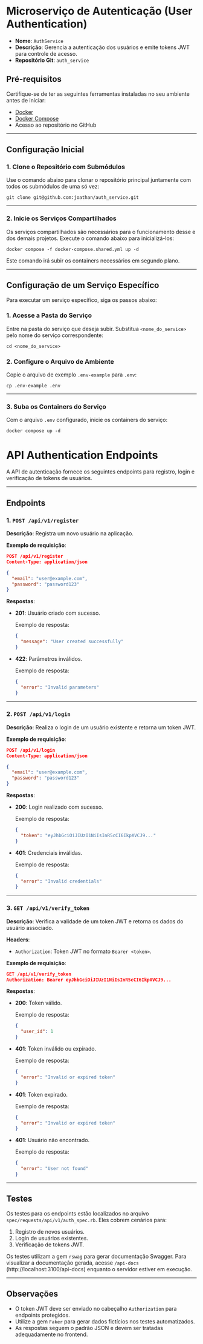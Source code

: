 # Microserviço de Autenticação (User Authentication)

- **Nome**: `AuthService`
- **Descrição**: Gerencia a autenticação dos usuários e emite tokens JWT para controle de acesso.
- **Repositório Git**: `auth_service`


## Pré-requisitos

Certifique-se de ter as seguintes ferramentas instaladas no seu ambiente antes de iniciar:
- [Docker](https://www.docker.com/)
- [Docker Compose](https://docs.docker.com/compose/)
- Acesso ao repositório no GitHub

---

## Configuração Inicial

### 1. Clone o Repositório com Submódulos

Use o comando abaixo para clonar o repositório principal juntamente com todos os submódulos de uma só vez:

```shell
git clone git@github.com:joathan/auth_service.git
```

---

### 2. Inicie os Serviços Compartilhados

Os serviços compartilhados são necessários para o funcionamento desse e dos demais projetos. Execute o comando abaixo para inicializá-los:

```shell
docker compose -f docker-compose.shared.yml up -d
```

Este comando irá subir os containers necessários em segundo plano.

---

## Configuração de um Serviço Específico

Para executar um serviço específico, siga os passos abaixo:

### 1. Acesse a Pasta do Serviço

Entre na pasta do serviço que deseja subir. Substitua `<nome_do_service>` pelo nome do serviço correspondente:

```shell
cd <nome_do_service>
```

### 2. Configure o Arquivo de Ambiente

Copie o arquivo de exemplo `.env-example` para `.env`:

```shell
cp .env-example .env
```

---

### 3. Suba os Containers do Serviço

Com o arquivo `.env` configurado, inicie os containers do serviço:

```shell
docker compose up -d
```


# API Authentication Endpoints

A API de autenticação fornece os seguintes endpoints para registro, login e verificação de tokens de usuários.

---

## **Endpoints**

### 1. `POST /api/v1/register`

**Descrição**: Registra um novo usuário na aplicação.

**Exemplo de requisição**:

```json
POST /api/v1/register
Content-Type: application/json

{
  "email": "user@example.com",
  "password": "password123"
}
```

**Respostas**:
- **201**: Usuário criado com sucesso.

  Exemplo de resposta:
  ```json
  {
    "message": "User created successfully"
  }
  ```

- **422**: Parâmetros inválidos.

  Exemplo de resposta:
  ```json
  {
    "error": "Invalid parameters"
  }
  ```

---

### 2. `POST /api/v1/login`

**Descrição**: Realiza o login de um usuário existente e retorna um token JWT.

**Exemplo de requisição**:

```json
POST /api/v1/login
Content-Type: application/json

{
  "email": "user@example.com",
  "password": "password123"
}
```

**Respostas**:
- **200**: Login realizado com sucesso.

  Exemplo de resposta:
  ```json
  {
    "token": "eyJhbGciOiJIUzI1NiIsInR5cCI6IkpXVCJ9..."
  }
  ```

- **401**: Credenciais inválidas.

  Exemplo de resposta:
  ```json
  {
    "error": "Invalid credentials"
  }
  ```

---

### 3. `GET /api/v1/verify_token`

**Descrição**: Verifica a validade de um token JWT e retorna os dados do usuário associado.

**Headers**:
- `Authorization`: Token JWT no formato `Bearer <token>`.

**Exemplo de requisição**:

```json
GET /api/v1/verify_token
Authorization: Bearer eyJhbGciOiJIUzI1NiIsInR5cCI6IkpXVCJ9...
```

**Respostas**:
- **200**: Token válido.

  Exemplo de resposta:
  ```json
  {
    "user_id": 1
  }
  ```

- **401**: Token inválido ou expirado.

  Exemplo de resposta:
  ```json
  {
    "error": "Invalid or expired token"
  }
  ```

- **401**: Token expirado.

  Exemplo de resposta:
  ```json
  {
    "error": "Invalid or expired token"
  }
  ```

- **401**: Usuário não encontrado.

  Exemplo de resposta:
  ```json
  {
    "error": "User not found"
  }
  ```

---

## **Testes**

Os testes para os endpoints estão localizados no arquivo `spec/requests/api/v1/auth_spec.rb`. Eles cobrem cenários para:
1. Registro de novos usuários.
2. Login de usuários existentes.
3. Verificação de tokens JWT.

Os testes utilizam a gem `rswag` para gerar documentação Swagger. Para visualizar a documentação gerada, acesse `/api-docs` (http://localhost:3100/api-docs) enquanto o servidor estiver em execução.

---

## **Observações**

- O token JWT deve ser enviado no cabeçalho `Authorization` para endpoints protegidos.
- Utilize a gem `Faker` para gerar dados fictícios nos testes automatizados.
- As respostas seguem o padrão JSON e devem ser tratadas adequadamente no frontend.
